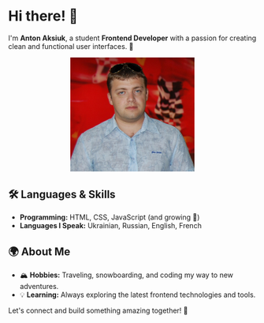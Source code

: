 # Hi there! 👋

I'm **Anton Aksiuk**, a student **Frontend Developer** with a passion for
creating clean and functional user interfaces. 🌟

<div align="center">
<img src="./img/anton.JPG" alt="Anton Photo" width="50%">
</div>

## 🛠️ Languages & Skills

- **Programming:** HTML, CSS, JavaScript (and growing 🚀)
- **Languages I Speak:** Ukrainian, Russian, English, French

## 🌍 About Me

- 🏔️ **Hobbies:** Traveling, snowboarding, and coding my way to new adventures.
- 💡 **Learning:** Always exploring the latest frontend technologies and tools.

Let's connect and build something amazing together! 🤝
